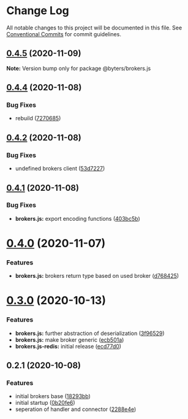 # Change Log

All notable changes to this project will be documented in this file.
See [Conventional Commits](https://conventionalcommits.org) for commit guidelines.

## [0.4.5](https://github.com/BytersProject/brokers.js/compare/@byters/brokers.js@0.4.4...@byters/brokers.js@0.4.5) (2020-11-09)

**Note:** Version bump only for package @byters/brokers.js





## [0.4.4](https://github.com/BytersProject/brokers.js/compare/@byters/brokers.js@0.4.2...@byters/brokers.js@0.4.4) (2020-11-08)


### Bug Fixes

* rebuild ([7270685](https://github.com/BytersProject/brokers.js/commit/72706851d6bdede0a966ee35316b51a816cbd496))





## [0.4.2](https://github.com/BytersProject/brokers.js/compare/@byters/brokers.js@0.4.1...@byters/brokers.js@0.4.2) (2020-11-08)


### Bug Fixes

* undefined brokers client ([53d7227](https://github.com/BytersProject/brokers.js/commit/53d72275056f6eaf9d11b804bf5c40602bba62c8))





## [0.4.1](https://github.com/BytersProject/brokers.js/compare/@byters/brokers.js@0.4.0...@byters/brokers.js@0.4.1) (2020-11-08)


### Bug Fixes

* **brokers.js:** export encoding functions ([403bc5b](https://github.com/BytersProject/brokers.js/commit/403bc5b332a556e1f4b323bc56d5d4c478ed6a0f))





# [0.4.0](https://github.com/BytersProject/brokers.js/compare/@byters/brokers.js@0.3.0...@byters/brokers.js@0.4.0) (2020-11-07)


### Features

* **brokers.js:** brokers return type based on used broker ([d768425](https://github.com/BytersProject/brokers.js/commit/d768425cd0813785653fca20896d590f04804de4))





# [0.3.0](https://github.com/BytersProject/brokers.js/compare/@byters/brokers.js@0.3.0...\@0.3.0) (2020-10-13)


### Features

* **brokers.js:** further abstraction of deserialization ([3f96529](https://github.com/BytersProject/brokers.js/commit/3f96529f70c904785c64459bbf690810e522f9fc))
* **brokers.js:** make broker generic ([ecb501a](https://github.com/BytersProject/brokers.js/commit/ecb501a4527d1d958acd6537189b58cdc6d2cb29))
* **brokers.js-redis:** initial release ([ecd77d0](https://github.com/BytersProject/brokers.js/commit/ecd77d0a84c539dfeb40416782ed990edc037c6e))



## 0.2.1 (2020-10-08)


### Features

* initial brokers base ([18293bb](https://github.com/BytersProject/brokers.js/commit/18293bb6532d11714e193a28c41545c941e67e4b))
* initial startup ([0b20fe6](https://github.com/BytersProject/brokers.js/commit/0b20fe6ef550e73284e139b3b553181adb44becc))
* seperation of handler and connector ([2288e4e](https://github.com/BytersProject/brokers.js/commit/2288e4e9f9c5044c1b1bf8c20ca2eeb1b6560e58))
